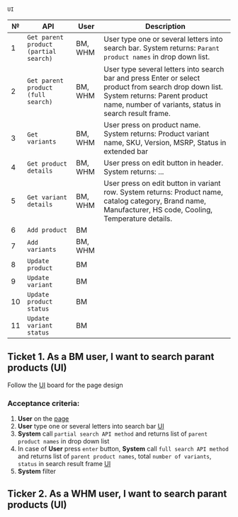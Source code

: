 ```
UI
```


№ | API | User | Description
------------ | ------------- | ------------- | -------------
1 |	`Get parent product (partial search)` | BM, WHM |	User type one or several letters into search bar. System returns: `Parant product names` in drop down list.
2 |	`Get parent product (full search)` |	BM, WHM |	User type several letters into search bar and press Enter or select product from search drop down list. System returns: Parent product name, number of variants, status in search result frame.
3 |	`Get variants` |	BM, WHM |	User press on product name. System returns: Product variant name, SKU, Version, MSRP, Status in extended bar
4 |	`Get product details` |	BM, WHM |	User press on edit button in header. System returns: ...
5 |	`Get variant details` |	BM, WHM |	User press on edit button in variant row. System returns: Product name, catalog category, Brand name, Manufacturer, HS code, Cooling, Temperature details.
6 |	`Add product` |	BM |	
7 |	`Add variants` |	BM, WHM |	
8 |	`Update product` |	BM |	
9 |	`Update variant` |	BM |	
10 | `Update product status` |	BM |	
11 | `Update variant status` |	BM |	


## Ticket 1. As a BM user, I want to search parant products (UI)
Follow the [UI](https://www.figma.com/file/8esK6SC43J6ioZCIuj2hJr/Catalog-Management?node-id=389%3A11333) board for the page design
### Acceptance criteria:
1. **User** on the [page](https://www.figma.com/file/8esK6SC43J6ioZCIuj2hJr/Catalog-Management?node-id=389%3A11333)
2. **User** type one or several letters into search bar [UI](https://user-images.githubusercontent.com/73137432/135811153-9693454b-27b5-422a-8b17-1ca08e0ebc87.png) 
4. **System** call `partial search API method` and returns list of `parent product names` in drop down list
5. In case of **User** press `enter` button, **System** call `full search API method` and returns list of `parent product names`, total `number of variants`, `status` in search result frame [UI](https://www.figma.com/file/8esK6SC43J6ioZCIuj2hJr/Catalog-Management?node-id=389%3A10768)
6. **System** filter 




## Ticker 2. As a WHM user, I want to search parant products (UI)

